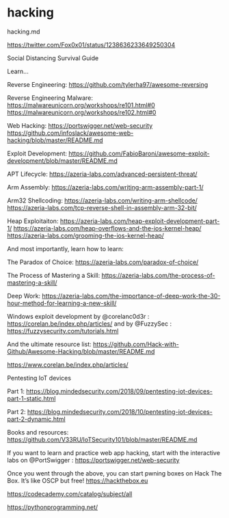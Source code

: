 # hacking

hacking.md

https://twitter.com/Fox0x01/status/1238636233649250304

Social Distancing Survival Guide

Learn...

Reverse Engineering: 
https://github.com/tylerha97/awesome-reversing 

Reverse Engineering Malware:
https://malwareunicorn.org/workshops/re101.html#0
https://malwareunicorn.org/workshops/re102.html#0

Web Hacking: 
https://portswigger.net/web-security
https://github.com/infoslack/awesome-web-hacking/blob/master/README.md 

Exploit Development:
https://github.com/FabioBaroni/awesome-exploit-development/blob/master/README.md

APT Lifecycle: 
https://azeria-labs.com/advanced-persistent-threat/

Arm Assembly:
https://azeria-labs.com/writing-arm-assembly-part-1/

Arm32 Shellcoding:
https://azeria-labs.com/writing-arm-shellcode/
https://azeria-labs.com/tcp-reverse-shell-in-assembly-arm-32-bit/

Heap Exploitaiton:
https://azeria-labs.com/heap-exploit-development-part-1/
https://azeria-labs.com/heap-overflows-and-the-ios-kernel-heap/
https://azeria-labs.com/grooming-the-ios-kernel-heap/

And most importantly, learn how to learn:

The Paradox of Choice: https://azeria-labs.com/paradox-of-choice/

The Process of Mastering a Skill:
https://azeria-labs.com/the-process-of-mastering-a-skill/

Deep Work: https://azeria-labs.com/the-importance-of-deep-work-the-30-hour-method-for-learning-a-new-skill/


Windows exploit development by 
@corelanc0d3r
: https://corelan.be/index.php/articles/ and by 
@FuzzySec
: https://fuzzysecurity.com/tutorials.html

And the ultimate resource list: https://github.com/Hack-with-Github/Awesome-Hacking/blob/master/README.md

https://www.corelan.be/index.php/articles/

Pentesting IoT devices 

Part 1: https://blog.mindedsecurity.com/2018/09/pentesting-iot-devices-part-1-static.html

Part 2: https://blog.mindedsecurity.com/2018/10/pentesting-iot-devices-part-2-dynamic.html

Books and resources: https://github.com/V33RU/IoTSecurity101/blob/master/README.md

If you want to learn and practice web app hacking, start with the interactive labs on 
@PortSwigger
: https://portswigger.net/web-security 

Once you went through the above, you can start pwning boxes on Hack The Box. It’s like OSCP but free! https://hackthebox.eu

https://codecademy.com/catalog/subject/all

https://pythonprogramming.net/
